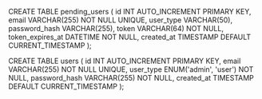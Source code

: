 CREATE TABLE pending_users (
    id INT AUTO_INCREMENT PRIMARY KEY,
    email VARCHAR(255) NOT NULL UNIQUE,
    user_type VARCHAR(50),
    password_hash VARCHAR(255),
    token VARCHAR(64) NOT NULL,
    token_expires_at DATETIME NOT NULL,
    created_at TIMESTAMP DEFAULT CURRENT_TIMESTAMP
);

CREATE TABLE users (
    id INT AUTO_INCREMENT PRIMARY KEY,
    email VARCHAR(255) NOT NULL UNIQUE,
    user_type ENUM('admin', 'user') NOT NULL,
    password_hash VARCHAR(255) NOT NULL,
    created_at TIMESTAMP DEFAULT CURRENT_TIMESTAMP
);
